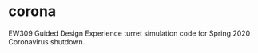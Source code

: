 # corona
EW309 Guided Design Experience turret simulation code for Spring 2020 Coronavirus shutdown. 
